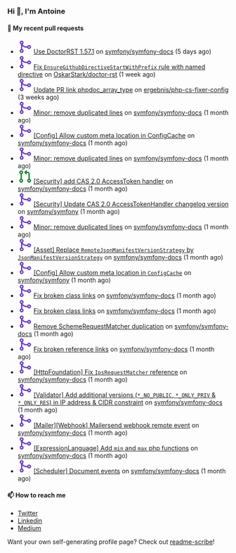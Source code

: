 ### Hi 👋, I'm Antoine

#### 👷 My recent pull requests

- ![](./assets/pr-merged.svg) [Use DoctorRST 1.57.1](https://github.com/symfony/symfony-docs/pull/19677) on [symfony/symfony-docs](https://github.com/symfony/symfony-docs) (5 days ago)
- ![](./assets/pr-merged.svg) [Fix `EnsureGithubDirectiveStartWithPrefix` rule with named directive](https://github.com/OskarStark/doctor-rst/pull/1676) on [OskarStark/doctor-rst](https://github.com/OskarStark/doctor-rst) (1 week ago)
- ![](./assets/pr-merged.svg) [Update PR link phpdoc_array_type](https://github.com/ergebnis/php-cs-fixer-config/pull/1024) on [ergebnis/php-cs-fixer-config](https://github.com/ergebnis/php-cs-fixer-config) (3 weeks ago)
- ![](./assets/pr-merged.svg) [Minor: remove duplicated lines](https://github.com/symfony/symfony-docs/pull/19548) on [symfony/symfony-docs](https://github.com/symfony/symfony-docs) (1 month ago)
- ![](./assets/pr-merged.svg) [[Config] Allow custom meta location in ConfigCache](https://github.com/symfony/symfony-docs/pull/19543) on [symfony/symfony-docs](https://github.com/symfony/symfony-docs) (1 month ago)
- ![](./assets/pr-merged.svg) [Minor: remove duplicated lines](https://github.com/symfony/symfony-docs/pull/19542) on [symfony/symfony-docs](https://github.com/symfony/symfony-docs) (1 month ago)
- ![](./assets/pr-open.svg) [[Security] add CAS 2.0 AccessToken handler](https://github.com/symfony/symfony-docs/pull/19538) on [symfony/symfony-docs](https://github.com/symfony/symfony-docs) (1 month ago)
- ![](./assets/pr-merged.svg) [[Security] Update CAS 2.0 AccessTokenHandler changelog version](https://github.com/symfony/symfony/pull/53871) on [symfony/symfony](https://github.com/symfony/symfony) (1 month ago)
- ![](./assets/pr-merged.svg) [Minor: remove duplicated lines](https://github.com/symfony/symfony-docs/pull/19537) on [symfony/symfony-docs](https://github.com/symfony/symfony-docs) (1 month ago)
- ![](./assets/pr-merged.svg) [[Asset] Replace `RemoteJsonManifestVersionStrategy` by `JsonManifestVersionStrategy`](https://github.com/symfony/symfony-docs/pull/19536) on [symfony/symfony-docs](https://github.com/symfony/symfony-docs) (1 month ago)
- ![](./assets/pr-merged.svg) [[Config] Allow custom meta location in `ConfigCache`](https://github.com/symfony/symfony/pull/53868) on [symfony/symfony](https://github.com/symfony/symfony) (1 month ago)
- ![](./assets/pr-merged.svg) [Fix broken class links](https://github.com/symfony/symfony-docs/pull/19535) on [symfony/symfony-docs](https://github.com/symfony/symfony-docs) (1 month ago)
- ![](./assets/pr-merged.svg) [Fix broken class links](https://github.com/symfony/symfony-docs/pull/19523) on [symfony/symfony-docs](https://github.com/symfony/symfony-docs) (1 month ago)
- ![](./assets/pr-merged.svg) [Remove SchemeRequestMatcher duplication](https://github.com/symfony/symfony-docs/pull/19516) on [symfony/symfony-docs](https://github.com/symfony/symfony-docs) (1 month ago)
- ![](./assets/pr-merged.svg) [Fix broken reference links](https://github.com/symfony/symfony-docs/pull/19515) on [symfony/symfony-docs](https://github.com/symfony/symfony-docs) (1 month ago)
- ![](./assets/pr-merged.svg) [[HttpFoundation] Fix `IpsRequestMatcher` reference](https://github.com/symfony/symfony-docs/pull/19514) on [symfony/symfony-docs](https://github.com/symfony/symfony-docs) (1 month ago)
- ![](./assets/pr-merged.svg) [[Validator] Add additional versions (`*_NO_PUBLIC`, `*_ONLY_PRIV` &amp; `*_ONLY_RES`) in IP address &amp; CIDR constraint](https://github.com/symfony/symfony-docs/pull/19503) on [symfony/symfony-docs](https://github.com/symfony/symfony-docs) (1 month ago)
- ![](./assets/pr-merged.svg) [[Mailer][Webhook] Mailersend webhook remote event](https://github.com/symfony/symfony-docs/pull/19502) on [symfony/symfony-docs](https://github.com/symfony/symfony-docs) (1 month ago)
- ![](./assets/pr-merged.svg) [[ExpressionLanguage] Add `min` and `max` php functions](https://github.com/symfony/symfony-docs/pull/19501) on [symfony/symfony-docs](https://github.com/symfony/symfony-docs) (1 month ago)
- ![](./assets/pr-merged.svg) [[Scheduler] Document events](https://github.com/symfony/symfony-docs/pull/19450) on [symfony/symfony-docs](https://github.com/symfony/symfony-docs) (1 month ago)

#### 📫 How to reach me

- [Twitter](https://twitter.com/a_lamirault)
- [Linkedin](https://www.linkedin.com/in/antoine-lamirault-9a9a9a107/)
- [Medium](https://alamirault.medium.com)

Want your own self-generating profile page? Check out [readme-scribe](https://github.com/muesli/readme-scribe)!

